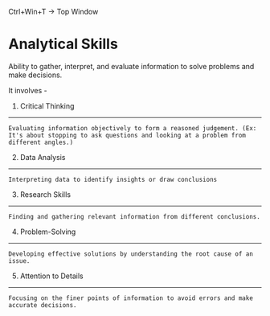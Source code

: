 Ctrl+Win+T -> Top Window




Analytical Skills
=================
Ability to gather, interpret, and evaluate information to solve problems and make decisions.


It involves -

1. Critical Thinking
--------------------
	Evaluating information objectively to form a reasoned judgement. (Ex: It's about stopping to ask questions and looking at a problem from different angles.)

2. Data Analysis
----------------
	Interpreting data to identify insights or draw conclusions

3. Research Skills
------------------
	Finding and gathering relevant information from different conclusions.

4. Problem-Solving
------------------
	Developing effective solutions by understanding the root cause of an issue.

5. Attention to Details
-----------------------
	Focusing on the finer points of information to avoid errors and make accurate decisions.